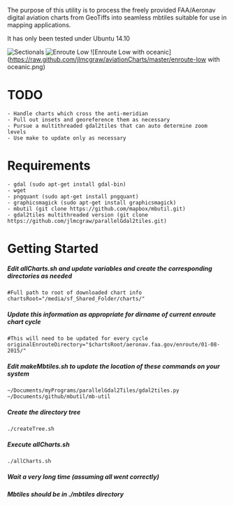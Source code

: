 The purpose of this utility is to process the freely provided FAA/Aeronav 
digital aviation charts from GeoTiffs into seamless mbtiles suitable for use in mapping 
applications.

It has only been tested under Ubuntu 14.10

![Sectionals](https://raw.github.com/jlmcgraw/aviationCharts/master/sectional.png)
![Enroute Low](https://raw.github.com/jlmcgraw/aviationCharts/master/enroute-low.png)
![Enroute Low with oceanic](https://raw.github.com/jlmcgraw/aviationCharts/master/enroute-low with oceanic.png)

# TODO
    - Handle charts which cross the anti-meridian
    - Pull out insets and georeference them as necessary
    - Pursue a multithreaded gdal2tiles that can auto determine zoom levels
    - Use make to update only as necessary 

# Requirements
    - gdal (sudo apt-get install gdal-bin)
    - wget
    - pngquant (sudo apt-get install pngquant)
    - graphicsmagick (sudo apt-get install graphicsmagick)
    - mbutil (git clone https://github.com/mapbox/mbutil.git)
    - gdal2tiles multithreaded version (git clone https://github.com/jlmcgraw/parallelGdal2tiles.git)

# Getting Started
##### Edit allCharts.sh and update variables and create the corresponding directories as needed
```
#Full path to root of downloaded chart info
chartsRoot="/media/sf_Shared_Folder/charts/"
```
##### Update this information as appropriate for dirname of current enroute chart cycle
```
#This will need to be updated for every cycle
originalEnrouteDirectory="$chartsRoot/aeronav.faa.gov/enroute/01-08-2015/"
```
##### Edit makeMbtiles.sh to update the location of these commands on your system
```
~/Documents/myPrograms/parallelGdal2Tiles/gdal2tiles.py
~/Documents/github/mbutil/mb-util
```
##### Create the directory tree	
```
./createTree.sh
```
##### Execute allCharts.sh	
```
./allCharts.sh
```
##### Wait a very long time (assuming all went correctly)
##### Mbtiles should be in ./mbtiles directory

